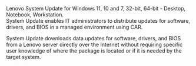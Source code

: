 Lenovo System Update for Windows 11, 10 and 7, 32-bit, 64-bit - Desktop, Notebook, Workstation.  
System Update enables IT administrators to distribute updates for software, drivers, and BIOS in a managed environment using CAR.  
  
System Update downloads data updates for software, drivers, and BIOS from a Lenovo server directly over the Internet without requiring specific user knowledge of where the package is located or if it is needed by the target system.  